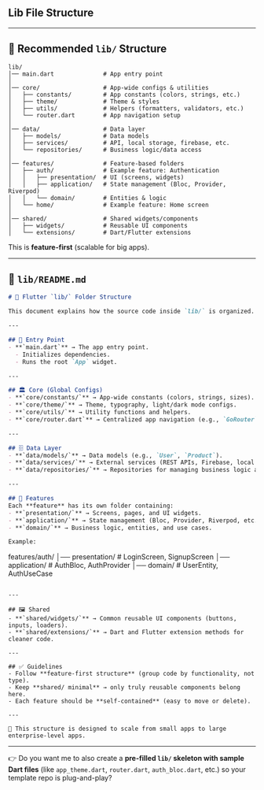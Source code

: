 ## Lib File Structure
---

## 📂 Recommended `lib/` Structure

```
lib/
│── main.dart              # App entry point
│
│── core/                  # App-wide configs & utilities
│   ├── constants/         # App constants (colors, strings, etc.)
│   ├── theme/             # Theme & styles
│   ├── utils/             # Helpers (formatters, validators, etc.)
│   └── router.dart        # App navigation setup
│
│── data/                  # Data layer
│   ├── models/            # Data models
│   ├── services/          # API, local storage, firebase, etc.
│   └── repositories/      # Business logic/data access
│
│── features/              # Feature-based folders
│   ├── auth/              # Example feature: Authentication
│   │   ├── presentation/  # UI (screens, widgets)
│   │   ├── application/   # State management (Bloc, Provider, Riverpod)
│   │   └── domain/        # Entities & logic
│   └── home/              # Example feature: Home screen
│
│── shared/                # Shared widgets/components
│   ├── widgets/           # Reusable UI components
│   └── extensions/        # Dart/Flutter extensions
```

This is **feature-first** (scalable for big apps).

---

## 📖 `lib/README.md`

```markdown
# 📂 Flutter `lib/` Folder Structure

This document explains how the source code inside `lib/` is organized.

---

## 🚀 Entry Point
- **`main.dart`** → The app entry point.  
  - Initializes dependencies.
  - Runs the root `App` widget.

---

## 🏛️ Core (Global Configs)
- **`core/constants/`** → App-wide constants (colors, strings, sizes).
- **`core/theme/`** → Theme, typography, light/dark mode configs.
- **`core/utils/`** → Utility functions and helpers.
- **`core/router.dart`** → Centralized app navigation (e.g., `GoRouter` or `Navigator 2.0`).

---

## 🗄️ Data Layer
- **`data/models/`** → Data models (e.g., `User`, `Product`).
- **`data/services/`** → External services (REST APIs, Firebase, local storage).
- **`data/repositories/`** → Repositories for managing business logic and abstracting data sources.

---

## 🧩 Features
Each **feature** has its own folder containing:
- **`presentation/`** → Screens, pages, and UI widgets.
- **`application/`** → State management (Bloc, Provider, Riverpod, etc.).
- **`domain/`** → Business logic, entities, and use cases.

Example:
```

features/auth/
│── presentation/  # LoginScreen, SignupScreen
│── application/   # AuthBloc, AuthProvider
│── domain/        # UserEntity, AuthUseCase

```

---

## 🖼️ Shared
- **`shared/widgets/`** → Common reusable UI components (buttons, inputs, loaders).
- **`shared/extensions/`** → Dart and Flutter extension methods for cleaner code.

---

## ✅ Guidelines
- Follow **feature-first structure** (group code by functionality, not type).  
- Keep **shared/ minimal** → only truly reusable components belong here.  
- Each feature should be **self-contained** (easy to move or delete).  

---

📌 This structure is designed to scale from small apps to large enterprise-level apps.
```

---

👉 Do you want me to also create a **pre-filled `lib/` skeleton with sample Dart files** (like `app_theme.dart`, `router.dart`, `auth_bloc.dart`, etc.) so your template repo is plug-and-play?

